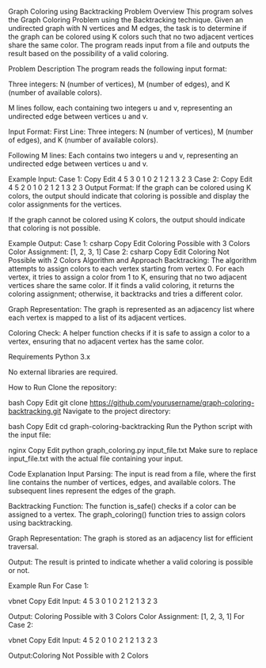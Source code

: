 Graph Coloring using Backtracking
Problem Overview
This program solves the Graph Coloring Problem using the Backtracking technique. Given an undirected graph with N vertices and M edges, the task is to determine if the graph can be colored using K colors such that no two adjacent vertices share the same color. The program reads input from a file and outputs the result based on the possibility of a valid coloring.

Problem Description
The program reads the following input format:

Three integers: N (number of vertices), M (number of edges), and K (number of available colors).

M lines follow, each containing two integers u and v, representing an undirected edge between vertices u and v.

Input Format:
First Line: Three integers: N (number of vertices), M (number of edges), and K (number of available colors).

Following M lines: Each contains two integers u and v, representing an undirected edge between vertices u and v.

Example Input:
Case 1:
Copy
Edit
4 5 3
0 1
0 2
1 2
1 3
2 3
Case 2:
Copy
Edit
4 5 2
0 1
0 2
1 2
1 3
2 3
Output Format:
If the graph can be colored using K colors, the output should indicate that coloring is possible and display the color assignments for the vertices.

If the graph cannot be colored using K colors, the output should indicate that coloring is not possible.

Example Output:
Case 1:
csharp
Copy
Edit
Coloring Possible with 3 Colors
Color Assignment: [1, 2, 3, 1]
Case 2:
csharp
Copy
Edit
Coloring Not Possible with 2 Colors
Algorithm and Approach
Backtracking: The algorithm attempts to assign colors to each vertex starting from vertex 0. For each vertex, it tries to assign a color from 1 to K, ensuring that no two adjacent vertices share the same color. If it finds a valid coloring, it returns the coloring assignment; otherwise, it backtracks and tries a different color.

Graph Representation: The graph is represented as an adjacency list where each vertex is mapped to a list of its adjacent vertices.

Coloring Check: A helper function checks if it is safe to assign a color to a vertex, ensuring that no adjacent vertex has the same color.

Requirements
Python 3.x

No external libraries are required.

How to Run
Clone the repository:

bash
Copy
Edit
git clone https://github.com/yourusername/graph-coloring-backtracking.git
Navigate to the project directory:

bash
Copy
Edit
cd graph-coloring-backtracking
Run the Python script with the input file:

nginx
Copy
Edit
python graph_coloring.py input_file.txt
Make sure to replace input_file.txt with the actual file containing your input.

Code Explanation
Input Parsing: The input is read from a file, where the first line contains the number of vertices, edges, and available colors. The subsequent lines represent the edges of the graph.

Backtracking Function: The function is_safe() checks if a color can be assigned to a vertex. The graph_coloring() function tries to assign colors using backtracking.

Graph Representation: The graph is stored as an adjacency list for efficient traversal.

Output: The result is printed to indicate whether a valid coloring is possible or not.

Example Run
For Case 1:

vbnet
Copy
Edit
Input:
4 5 3
0 1
0 2
1 2
1 3
2 3

Output:
Coloring Possible with 3 Colors
Color Assignment: [1, 2, 3, 1]
For Case 2:

vbnet
Copy
Edit
Input:
4 5 2
0 1
0 2
1 2
1 3
2 3

Output:Coloring Not Possible with 2 Colors
